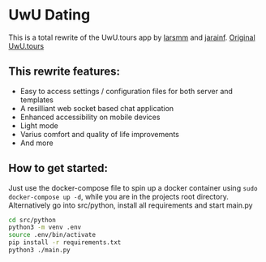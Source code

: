 # UwU Dating

This is a total rewrite of the UwU.tours app by [larsmm](https://github.com/larsmm) and [jarainf](https://github.com/jarainf).
[Original UwU.tours](https://github.com/jarainf/UwU.tours)


This rewrite features:
- 
- Easy to access settings / configuration files for both server and templates
- A resilliant web socket based chat application
- Enhanced accessibility on mobile devices
- Light mode
- Varius comfort and quality of life improvements
- And more

How to get started:
-
Just use the docker-compose file to spin up a docker container using `sudo docker-compose up -d`, while you are in the projects root directory.<br>
Alternatively go into src/python, install all requirements and start main.py

```bash
cd src/python
python3 -m venv .env
source .env/bin/activate
pip install -r requirements.txt
python3 ./main.py
```
